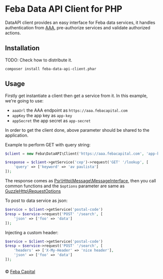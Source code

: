 # Feba Data API Client for PHP

DataAPI client provides an easy interface for Feba data services, it handles authentication from [AAA](https://git.febacapital.com/feba/data-api/aaa/-/tree/master/src), pre-authorize services and validate authorized actions.


## Installation

TODO: Check how to distribute it.
```
composer install feba-data-api-client.phar
```
## Usage

Firstly get instantiate a client then get a service from it. 
In this example, we're going to use:

- `aaaUrl` the AAA endpoint as `https://aaa.febacapital.com` 
- `appKey` the app key as `app-key` 
- `appSecret` the app secret as `app-secret` 

In order to get the client done, above parameter should be shared to the application.

Example to perform GET with query string:

```php
$client = new Feba\DataAPI\Client('https://aaa.febacapital.com', 'app-key', 'app-secret');

$response = $client->getService('cep')->request('GET' '/lookup', [ 
    'query' => ['keyword' => 'av paulista']
]);
```
The response comes as [Psr\Http\Message\MessageInterface](https://github.com/php-fig/http-message/blob/master/docs/PSR7-Interfaces.md#psrhttpmessagemessageinterface-methods), then you call common functions and the `$options` parameter are same as [GuzzleHttp\RequestOptions](https://docs.guzzlephp.org/en/stable/request-options.html)


To post to data service as json:

```php
$service = $client->getService('postal-code')
$resp = $service->request('POST' '/search', [ 
    'json' => ['foo' => 'data']
]);
```

Injecting a custom header:

```php
$service = $client->getService('postal-code')
$resp = $service->request('POST' '/search', [ 
    'headers' => ['X-My-Header' => 'nice header'],
    'json' => ['foo' => 'data']
]);
```

###
© [Feba Capital](https://www.febacapital.com/)
